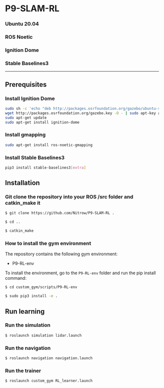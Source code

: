 # P9-SLAM-RL #
### Ubuntu 20.04 ###
### ROS Noetic ###
### Ignition Dome ###
### Stable Baselines3 ###
---------------
## Prerequisites ##
### Install Ignition Dome ###
```bash
sudo sh -c 'echo "deb http://packages.osrfoundation.org/gazebo/ubuntu-stable `lsb_release -cs` main" > /etc/apt/sources.list.d/gazebo-stable.list'
wget http://packages.osrfoundation.org/gazebo.key -O - | sudo apt-key add -
sudo apt-get update
sudo apt-get install ignition-dome
```

### Install gmapping ##
```bash
sudo apt-get install ros-noetic-gmapping
```

### Install Stable Baselines3 ###
```bash
pip3 install stable-baselines3[extra]
```

## Installation ##


### Git clone the repository into your ROS /src folder and catkin_make it ###

```bash
$ git clone https://github.com/Nitrow/P9-SLAM-RL .

$ cd ..

$ catkin_make
```

### How to install the gym environment ###
The repository contains the following gym environment:

* P9-RL-env

To install the environment, go to the `P9-RL-env` folder and run the pip install command:

```bash
$ cd custom_gym/scripts/P9-RL-env

$ sudo pip3 install -e .
```

## Run learning ##

### Run the simulation ###

```bash
$ roslaunch simulation lidar.launch
```

### Run the navigation ###

```bash
$ roslaunch navigation navigation.launch 
```

### Run the trainer ###

```bash
$ roslaunch custom_gym RL_learner.launch 

```


